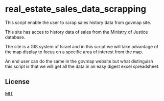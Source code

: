 # real_estate_sales_data_scrapping

This script enable the user to scrap sales history data from govmap site.

This site has acces to history data of sales from the Ministry of Justice database. 

The site is a GIS system of Israel and in this script we will take advantage
of the map display to focus on a specific area of interest from the map.

An end user can do the same in the govmap website but what distinguish this script is that we will get all the data in an easy digest excel spreadsheet.

## License

[MIT](https://choosealicense.com/licenses/mit/)